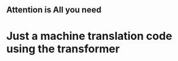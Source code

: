 ## Attention is All you need           
# Just a machine translation code using the transformer                          
               
 
               
       
                        
 













 













